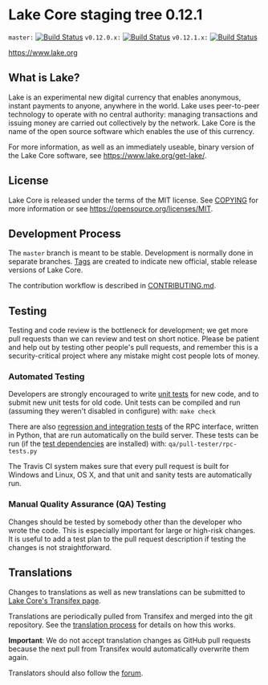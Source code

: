 Lake Core staging tree 0.12.1
===============================

`master:` [![Build Status](https://travis-ci.org/lakepay/lake.svg?branch=master)](https://travis-ci.org/lakepay/lake) `v0.12.0.x:` [![Build Status](https://travis-ci.org/lakepay/lake.svg?branch=v0.12.0.x)](https://travis-ci.org/lakepay/lake/branches) `v0.12.1.x:` [![Build Status](https://travis-ci.org/lakepay/lake.svg?branch=v0.12.1.x)](https://travis-ci.org/lakepay/lake/branches)

https://www.lake.org


What is Lake?
----------------

Lake is an experimental new digital currency that enables anonymous, instant
payments to anyone, anywhere in the world. Lake uses peer-to-peer technology
to operate with no central authority: managing transactions and issuing money
are carried out collectively by the network. Lake Core is the name of the open
source software which enables the use of this currency.

For more information, as well as an immediately useable, binary version of
the Lake Core software, see https://www.lake.org/get-lake/.


License
-------

Lake Core is released under the terms of the MIT license. See [COPYING](COPYING) for more
information or see https://opensource.org/licenses/MIT.

Development Process
-------------------

The `master` branch is meant to be stable. Development is normally done in separate branches.
[Tags](https://github.com/lakepay/lake/tags) are created to indicate new official,
stable release versions of Lake Core.

The contribution workflow is described in [CONTRIBUTING.md](CONTRIBUTING.md).

Testing
-------

Testing and code review is the bottleneck for development; we get more pull
requests than we can review and test on short notice. Please be patient and help out by testing
other people's pull requests, and remember this is a security-critical project where any mistake might cost people
lots of money.

### Automated Testing

Developers are strongly encouraged to write [unit tests](/doc/unit-tests.md) for new code, and to
submit new unit tests for old code. Unit tests can be compiled and run
(assuming they weren't disabled in configure) with: `make check`

There are also [regression and integration tests](/qa) of the RPC interface, written
in Python, that are run automatically on the build server.
These tests can be run (if the [test dependencies](/qa) are installed) with: `qa/pull-tester/rpc-tests.py`

The Travis CI system makes sure that every pull request is built for Windows
and Linux, OS X, and that unit and sanity tests are automatically run.

### Manual Quality Assurance (QA) Testing

Changes should be tested by somebody other than the developer who wrote the
code. This is especially important for large or high-risk changes. It is useful
to add a test plan to the pull request description if testing the changes is
not straightforward.

Translations
------------

Changes to translations as well as new translations can be submitted to
[Lake Core's Transifex page](https://www.transifex.com/projects/p/lake/).

Translations are periodically pulled from Transifex and merged into the git repository. See the
[translation process](doc/translation_process.md) for details on how this works.

**Important**: We do not accept translation changes as GitHub pull requests because the next
pull from Transifex would automatically overwrite them again.

Translators should also follow the [forum](https://www.lake.org/forum/topic/lake-worldwide-collaboration.88/).
